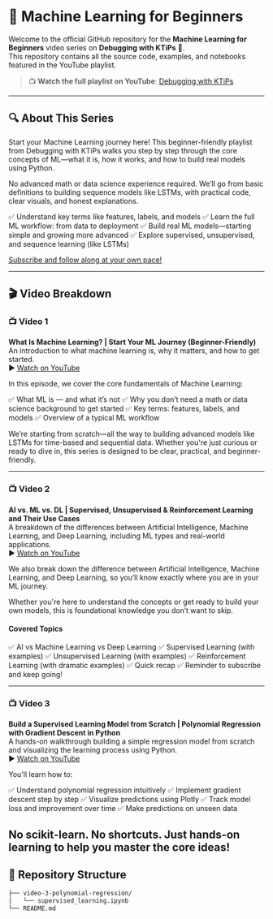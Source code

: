 # 📘 Machine Learning for Beginners

Welcome to the official GitHub repository for the **Machine Learning for Beginners** video series on **Debugging with KTiPs** 🎥.  
This repository contains all the source code, examples, and notebooks featured in the YouTube playlist.

> 📺 **Watch the full playlist on YouTube**: [Debugging with KTiPs](https://www.youtube.com/playlist?list=PLFj4gH4BU2fIUI4JnG8PCKA-r8almDDRU)

---

## 🔍 About This Series

Start your Machine Learning journey here!
This beginner-friendly playlist from Debugging with KTiPs walks you step by step through the core concepts of ML—what it is, how it works, and how to build real models using Python.

No advanced math or data science experience required.
We’ll go from basic definitions to building sequence models like LSTMs, with practical code, clear visuals, and honest explanations.

✅ Understand key terms like features, labels, and models
✅ Learn the full ML workflow: from data to deployment
✅ Build real ML models—starting simple and growing more advanced
✅ Explore supervised, unsupervised, and sequence learning (like LSTMs)

[Subscribe and follow along at your own pace!](youtube.com/channel/UCc12pd-7Kyg73mU4cbW-mzg?sub_confirmation=1)

---

## 🎬 Video Breakdown

### 📺 Video 1  
**What Is Machine Learning? | Start Your ML Journey (Beginner-Friendly)**  
An introduction to what machine learning is, why it matters, and how to get started.  
▶️ [Watch on YouTube](https://youtu.be/w-ZzzWOFp-M)

In this episode, we cover the core fundamentals of Machine Learning:

✅ What ML is — and what it’s not
✅ Why you don’t need a math or data science background to get started
✅ Key terms: features, labels, and models
✅ Overview of a typical ML workflow

We’re starting from scratch—all the way to building advanced models like LSTMs for time-based and sequential data. Whether you're just curious or ready to dive in, this series is designed to be clear, practical, and beginner-friendly.

---

### 📺 Video 2  
**AI vs. ML vs. DL | Supervised, Unsupervised & Reinforcement Learning and Their Use Cases**  
A breakdown of the differences between Artificial Intelligence, Machine Learning, and Deep Learning, including ML types and real-world applications.  
▶️ [Watch on YouTube](https://youtu.be/UtHYovSv41U)

We also break down the difference between Artificial Intelligence, Machine Learning, and Deep Learning, so you’ll know exactly where you are in your ML journey.

Whether you're here to understand the concepts or get ready to build your own models, this is foundational knowledge you don’t want to skip.

#### Covered Topics
✅ AI vs Machine Learning vs Deep Learning
✅ Supervised Learning (with examples)
✅ Unsupervised Learning (with examples)
✅ Reinforcement Learning (with dramatic examples)
✅ Quick recap
✅ Reminder to subscribe and keep going!

---

### 📺 Video 3  
**Build a Supervised Learning Model from Scratch | Polynomial Regression with Gradient Descent in Python**  
A hands-on walkthrough building a simple regression model from scratch and visualizing the learning process using Python.  
▶️ [Watch on YouTube](https://youtu.be/qcKl1bzla_o)


You'll learn how to:

✅ Understand polynomial regression intuitively
✅ Implement gradient descent step by step
✅ Visualize predictions using Plotly
✅ Track model loss and improvement over time
✅ Make predictions on unseen data

No scikit-learn. No shortcuts. Just hands-on learning to help you master the core ideas!
---

## 📂 Repository Structure

```bash
├── video-3-polynomial-regression/
│   └── supervised_learning.ipynb
└── README.md
